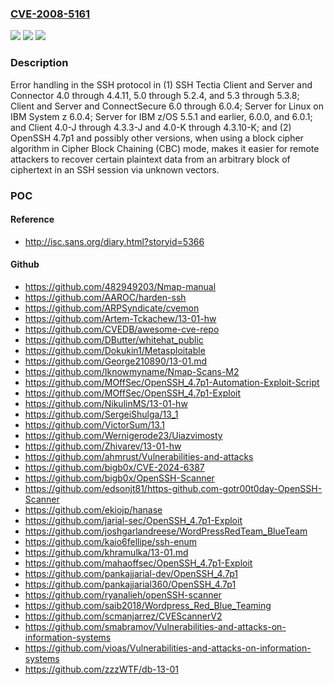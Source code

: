 ### [CVE-2008-5161](https://cve.mitre.org/cgi-bin/cvename.cgi?name=CVE-2008-5161)
![](https://img.shields.io/static/v1?label=Product&message=n%2Fa&color=blue)
![](https://img.shields.io/static/v1?label=Version&message=n%2Fa&color=blue)
![](https://img.shields.io/static/v1?label=Vulnerability&message=n%2Fa&color=brighgreen)

### Description

Error handling in the SSH protocol in (1) SSH Tectia Client and Server and Connector 4.0 through 4.4.11, 5.0 through 5.2.4, and 5.3 through 5.3.8; Client and Server and ConnectSecure 6.0 through 6.0.4; Server for Linux on IBM System z 6.0.4; Server for IBM z/OS 5.5.1 and earlier, 6.0.0, and 6.0.1; and Client 4.0-J through 4.3.3-J and 4.0-K through 4.3.10-K; and (2) OpenSSH 4.7p1 and possibly other versions, when using a block cipher algorithm in Cipher Block Chaining (CBC) mode, makes it easier for remote attackers to recover certain plaintext data from an arbitrary block of ciphertext in an SSH session via unknown vectors.

### POC

#### Reference
- http://isc.sans.org/diary.html?storyid=5366

#### Github
- https://github.com/482949203/Nmap-manual
- https://github.com/AAROC/harden-ssh
- https://github.com/ARPSyndicate/cvemon
- https://github.com/Artem-Tckachew/13-01-hw
- https://github.com/CVEDB/awesome-cve-repo
- https://github.com/DButter/whitehat_public
- https://github.com/Dokukin1/Metasploitable
- https://github.com/George210890/13-01.md
- https://github.com/Iknowmyname/Nmap-Scans-M2
- https://github.com/MOffSec/OpenSSH_4.7p1-Automation-Exploit-Script
- https://github.com/MOffSec/OpenSSH_4.7p1-Exploit
- https://github.com/NikulinMS/13-01-hw
- https://github.com/SergeiShulga/13_1
- https://github.com/VictorSum/13.1
- https://github.com/Wernigerode23/Uiazvimosty
- https://github.com/Zhivarev/13-01-hw
- https://github.com/ahmrust/Vulnerabilities-and-attacks
- https://github.com/bigb0x/CVE-2024-6387
- https://github.com/bigb0x/OpenSSH-Scanner
- https://github.com/edsonjt81/https-github.com-gotr00t0day-OpenSSH-Scanner
- https://github.com/ekiojp/hanase
- https://github.com/jarial-sec/OpenSSH_4.7p1-Exploit
- https://github.com/joshgarlandreese/WordPressRedTeam_BlueTeam
- https://github.com/kaio6fellipe/ssh-enum
- https://github.com/khramulka/13-01.md
- https://github.com/mahaoffsec/OpenSSH_4.7p1-Exploit
- https://github.com/pankajjarial-dev/OpenSSH_4.7p1
- https://github.com/pankajjarial360/OpenSSH_4.7p1
- https://github.com/ryanalieh/openSSH-scanner
- https://github.com/saib2018/Wordpress_Red_Blue_Teaming
- https://github.com/scmanjarrez/CVEScannerV2
- https://github.com/smabramov/Vulnerabilities-and-attacks-on-information-systems
- https://github.com/vioas/Vulnerabilities-and-attacks-on-information-systems
- https://github.com/zzzWTF/db-13-01

